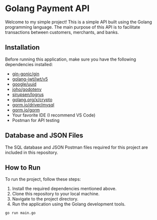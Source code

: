 # Golang Payment API

Welcome to my simple project! This is a simple API built using the Golang programming language. The main purpose of this API is to facilitate transactions between customers, merchants, and banks.

## Installation

Before running this application, make sure you have the following dependencies installed:

- [gin-gonic/gin](https://github.com/gin-gonic/gin)
- [golang-jwt/jwt/v5](https://github.com/golang-jwt/jwt)
- [google/uuid](https://github.com/google/uuid)
- [joho/godotenv](https://github.com/joho/godotenv)
- [sirupsen/logrus](https://github.com/sirupsen/logrus)
- [golang.org/x/crypto](https://pkg.go.dev/golang.org/x/crypto)
- [gorm.io/driver/mysql](https://pkg.go.dev/gorm.io/driver/mysql)
- [gorm.io/gorm](https://pkg.go.dev/gorm.io/gorm)
- Your favorite IDE (I recommend VS Code)
- Postman for API testing

## Database and JSON Files

The SQL database and JSON Postman files required for this project are included in this repository.

## How to Run

To run the project, follow these steps:

1. Install the required dependencies mentioned above.
2. Clone this repository to your local machine.
3. Navigate to the project directory.
4. Run the application using the Golang development tools.

```bash
go run main.go


